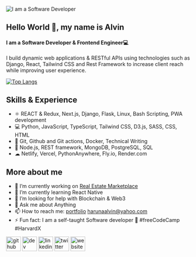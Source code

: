 ![I am a Software Developer](https://pbs.twimg.com/profile_banners/1464962742578827285/1650715732/600x200)

## Hello World 👋, my name is Alvin

#### I am a Software Developer & Frontend Engineer💻 

I build dynamic web applications & RESTful APIs using technologies such as Django, React, Tailwind CSS and Rest Framework to increase client reach while improving user experience. 

[![Top Langs](https://github-readme-stats.vercel.app/api/top-langs/?username=HarunaDev)](https://github.com/anuraghazra/github-readme-stats)

## Skills & Experience 
 * ⚛ REACT & Redux, Next.js, Django, Flask, Linux, Bash Scripting, PWA development 
 * 💻 Python, JavaScript, TypeScript, Tailwind CSS, D3.js, SASS, CSS, HTML
 * 📜 Git, Github and Git actions, Docker, Technical Writing
 * 🔶 Node.js, REST framework, MongoDB, PostgreSQL, SQL
 * ☁ Netlify, Vercel, PythonAnywhere, Fly.io, Render.com

## More about me
- 🔭 I’m currently working on [Real Estate Marketplace](https://github.com/HarunaDev/realtor-marketplace)
- 🌱 I’m currently learning React Native 
- 🤔 I’m looking for help with Blockchain & Web3  
- 💬 Ask me about Anything 
- 📫 How to reach me: [portfolio](https://harunadev.netlify.app) harunaalvin@yahoo.com 
- ⚡ Fun fact: I am a self-taught Software developer 🌱 #freeCodeCamp #HarvardX


[<img src='https://cdn.jsdelivr.net/npm/simple-icons@3.0.1/icons/github.svg' alt='github' height='40'>](https://github.com/https://github.com/HarunaDev)  [<img src='https://cdn.jsdelivr.net/npm/simple-icons@3.0.1/icons/hashnode.svg' alt='dev' height='40'>](https://hashnode.com/@HarunaDev)  [<img src='https://cdn.jsdelivr.net/npm/simple-icons@3.0.1/icons/linkedin.svg' alt='linkedin' height='40'>](https://www.linkedin.com/in/https://www.linkedin.com/in/alvin-haruna//)  [<img src='https://cdn.jsdelivr.net/npm/simple-icons@3.0.1/icons/twitter.svg' alt='twitter' height='40'>](https://twitter.com/https://twitter.com/_Ryuuk69)  [<img src='https://cdn.jsdelivr.net/npm/simple-icons@3.0.1/icons/icloud.svg' alt='website' height='40'>](https://alvinharuna.com.ng)  






